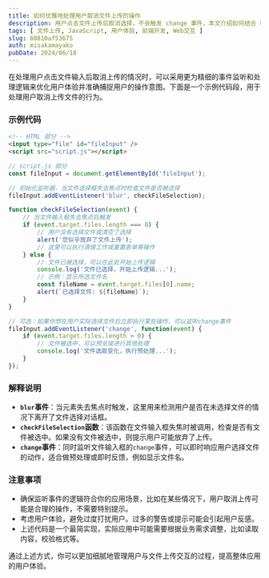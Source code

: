 ```yaml
---
title: 如何优雅地处理用户取消文件上传的操作
description: 用户点击文件上传后取消选择，不会触发 change 事件，本文介绍如何结合 blur 和 change 事件检测用户取消上传的行为，提升用户体验。
tags: [ 文件上传, JavaScript, 用户体验, 前端开发, Web交互 ]
slug: 60810af53675
auth: misakamayako
pubDate: 2024/06/18
---
```


在处理用户点击文件输入后取消上传的情况时，可以采用更为精细的事件监听和处理逻辑来优化用户体验并准确捕捉用户的操作意图。下面是一个示例代码段，用于处理用户取消上传文件的行为。

### 示例代码

```html
<!-- HTML 部分 -->
<input type="file" id="fileInput" />
<script src="script.js"></script>
```

```javascript
// script.js 部分
const fileInput = document.getElementById('fileInput');

// 初始化监听器，当文件选择框失去焦点时检查文件是否被选择
fileInput.addEventListener('blur', checkFileSelection);

function checkFileSelection(event) {
    // 当文件输入框失去焦点后触发
    if (event.target.files.length === 0) {
        // 用户没有选择文件或清空了选择
        alert('您似乎放弃了文件上传');
        // 这里可以执行清理工作或重置表单等操作
    } else {
        // 文件已被选择，可以在此处开始上传逻辑
        console.log('文件已选择，开始上传逻辑...');
        // 示例：显示所选文件名
        const fileName = event.target.files[0].name;
        alert(`已选择文件: ${fileName}`);
    }
}

// 可选：如果你想在用户实际选择文件后立即执行某些操作，可以监听change事件
fileInput.addEventListener('change', function(event) {
    if (event.target.files.length > 0) {
        // 文件被选中，可以预览或进行其他处理
        console.log('文件选取变化，执行预处理...');
    }
});
```

### 解释说明

- **`blur`事件**：当元素失去焦点时触发，这里用来检测用户是否在未选择文件的情况下离开了文件选择对话框。
- **`checkFileSelection`函数**：该函数在文件输入框失焦时被调用，检查是否有文件被选中。如果没有文件被选中，则提示用户可能放弃了上传。
- **`change`事件**：同时监听文件输入框的`change`事件，可以即时响应用户选择文件的动作，适合做预处理或即时反馈，例如显示文件名。

### 注意事项
- 确保监听事件的逻辑符合你的应用场景，比如在某些情况下，用户取消上传可能是合理的操作，不需要特别提示。
- 考虑用户体验，避免过度打扰用户。过多的警告或提示可能会引起用户反感。
- 上述代码是一个最简实现，实际应用中可能需要根据业务需求调整，比如读取内容，校验格式等。

通过上述方式，你可以更加细腻地管理用户与文件上传交互的过程，提高整体应用的用户体验。